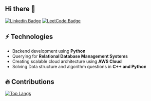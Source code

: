 ## Hi there 👋
[![Linkedin Badge](https://img.shields.io/badge/-LinkedIn-blue?style=flat-square&logo=Linkedin&logoColor=white&link=www.linkedin.com/in/javasxz/)](https://www.linkedin.com/in/javasxz/)
[![LeetCode Badge](https://img.shields.io/badge/dynamic/json?style=flat-square&labelColor=black&color=%23ffa116&label=Solved&query=solvedOverTotal&url=https%3A%2F%2Fleetcode-badge.vercel.app%2Fapi%2Fusers%2Fjavasxz&logo=leetcode&logoColor=yellow)](https://leetcode.com/javasxz/)


## ⚡ Technologies
- Backend development using **Python**
- Querying for **Relational Database Management Systems**
- Creating scalable cloud architecture using **AWS Cloud**
- Solving Data structure and algorithm questions in **C++ and Python**


## 🔥 Contributions
[![Top Langs](https://github-readme-stats.vercel.app/api/top-langs/?username=javasxz&layout=compact&theme=dark&card_width=400)](https://github.com/anuraghazra/github-readme-stats)
